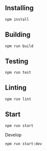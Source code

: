## Installing

```bash
npm install
```

## Building

```bash
npm run build
```

## Testing

```bash
npm run test
```

## Linting

```bash
npm run lint
```

## Start

```bash
npm run start
```

Develop

```bash
npm run start:dev
```
